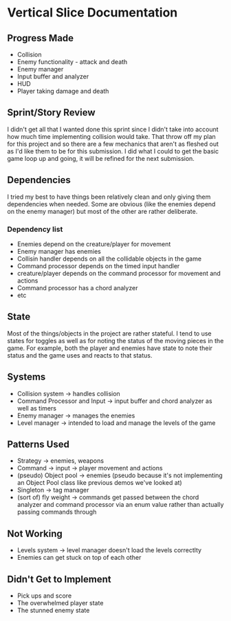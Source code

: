 # Vertical Slice Documentation
  
## Progress Made
 * Collision
 * Enemy functionality - attack and death
 * Enemy manager
 * Input buffer and analyzer
 * HUD
 * Player taking damage and death
  
## Sprint/Story Review
I didn't get all that I wanted done this sprint since I didn't take into account how much time implementing collision would take. That throw off my plan for this project and so there are a few mechanics that aren't as fleshed out as I'd like them to be for this submission. I did what I could to get the basic game loop up and going, it will be refined for the next submission.
  
## Dependencies
 I tried my best to have things been relatively clean and only giving them dependencies when needed. Some are obvious (like the enemies depend on the enemy manager) but most of the other are rather deliberate.
### Dependency list 
 * Enemies depend on the creature/player for movement
 * Enemy manager has enemies
 * Collisin handler depends on all the collidable objects in the game
 * Command processor depends on the timed input handler 
 * creature/player depends on the command processor for movement and actions
 * Command processor has a chord analyzer 
 * etc
  
## State
Most of the things/objects in the project are rather stateful. I tend to use states for toggles as well as for noting the status of the moving pieces in the game. For example, both the player and enemies have state to note their status and the game uses and reacts to that status.
  
## Systems
 * Collision system -> handles collision
 * Command Processor and Input -> input buffer and chord analyzer as well as timers 
 * Enemy manager -> manages the enemies
 * Level manager -> intended to load and manage the levels of the game
  
## Patterns Used
 * Strategy -> enemies, weapons
 * Command -> input -> player movement and actions 
 * (pseudo) Object pool -> enemies (pseudo because it's not implementing an Object Pool class like previous demos we've looked at)
 * Singleton -> tag manager 
 * (sort of) fly weight -> commands get passed between the chord analyzer and command processor via an enum value rather than actually passing commands through
  
## Not Working
 * Levels system -> level manager doesn't load the levels correctlty
 * Enemies can get stuck on top of each other
  
## Didn't Get to Implement
 * Pick ups and score
 * The overwhelmed player state
 * The stunned enemy state